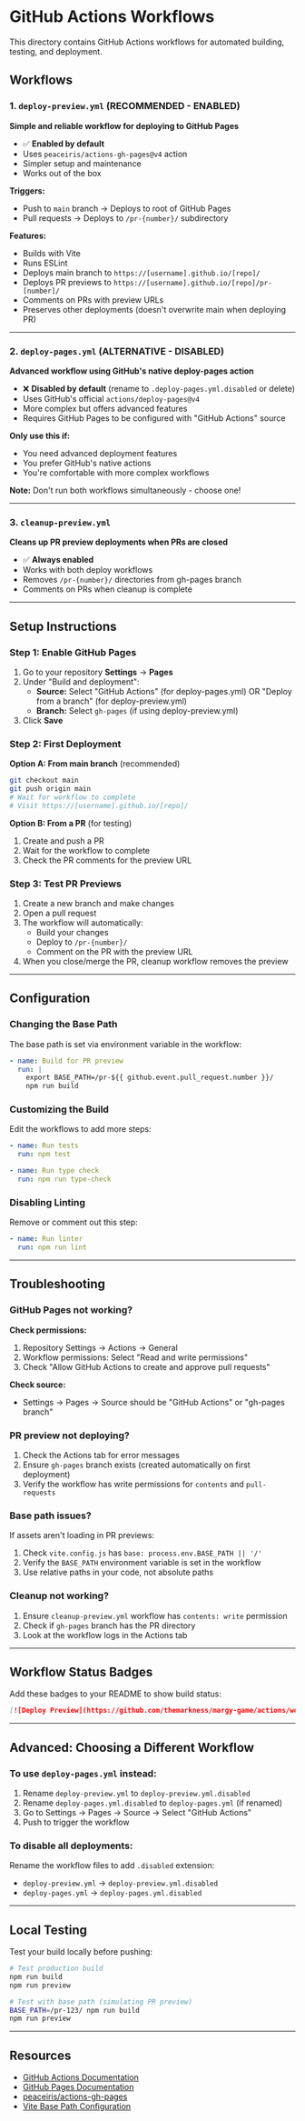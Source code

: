 # GitHub Actions Workflows

This directory contains GitHub Actions workflows for automated building, testing, and deployment.

## Workflows

### 1. `deploy-preview.yml` (RECOMMENDED - ENABLED)

**Simple and reliable workflow for deploying to GitHub Pages**

- ✅ **Enabled by default**
- Uses `peaceiris/actions-gh-pages@v4` action
- Simpler setup and maintenance
- Works out of the box

**Triggers:**
- Push to `main` branch → Deploys to root of GitHub Pages
- Pull requests → Deploys to `/pr-{number}/` subdirectory

**Features:**
- Builds with Vite
- Runs ESLint
- Deploys main branch to `https://[username].github.io/[repo]/`
- Deploys PR previews to `https://[username].github.io/[repo]/pr-[number]/`
- Comments on PRs with preview URLs
- Preserves other deployments (doesn't overwrite main when deploying PR)

---

### 2. `deploy-pages.yml` (ALTERNATIVE - DISABLED)

**Advanced workflow using GitHub's native deploy-pages action**

- ❌ **Disabled by default** (rename to `.deploy-pages.yml.disabled` or delete)
- Uses GitHub's official `actions/deploy-pages@v4`
- More complex but offers advanced features
- Requires GitHub Pages to be configured with "GitHub Actions" source

**Only use this if:**
- You need advanced deployment features
- You prefer GitHub's native actions
- You're comfortable with more complex workflows

**Note:** Don't run both workflows simultaneously - choose one!

---

### 3. `cleanup-preview.yml`

**Cleans up PR preview deployments when PRs are closed**

- ✅ **Always enabled**
- Works with both deploy workflows
- Removes `/pr-{number}/` directories from gh-pages branch
- Comments on PRs when cleanup is complete

---

## Setup Instructions

### Step 1: Enable GitHub Pages

1. Go to your repository **Settings** → **Pages**
2. Under "Build and deployment":
   - **Source:** Select "GitHub Actions" (for deploy-pages.yml) OR "Deploy from a branch" (for deploy-preview.yml)
   - **Branch:** Select `gh-pages` (if using deploy-preview.yml)
3. Click **Save**

### Step 2: First Deployment

**Option A: From main branch** (recommended)
```bash
git checkout main
git push origin main
# Wait for workflow to complete
# Visit https://[username].github.io/[repo]/
```

**Option B: From a PR** (for testing)
1. Create and push a PR
2. Wait for the workflow to complete
3. Check the PR comments for the preview URL

### Step 3: Test PR Previews

1. Create a new branch and make changes
2. Open a pull request
3. The workflow will automatically:
   - Build your changes
   - Deploy to `/pr-{number}/`
   - Comment on the PR with the preview URL
4. When you close/merge the PR, cleanup workflow removes the preview

---

## Configuration

### Changing the Base Path

The base path is set via environment variable in the workflow:

```yaml
- name: Build for PR preview
  run: |
    export BASE_PATH=/pr-${{ github.event.pull_request.number }}/
    npm run build
```

### Customizing the Build

Edit the workflows to add more steps:

```yaml
- name: Run tests
  run: npm test

- name: Run type check
  run: npm run type-check
```

### Disabling Linting

Remove or comment out this step:

```yaml
- name: Run linter
  run: npm run lint
```

---

## Troubleshooting

### GitHub Pages not working?

**Check permissions:**
1. Repository Settings → Actions → General
2. Workflow permissions: Select "Read and write permissions"
3. Check "Allow GitHub Actions to create and approve pull requests"

**Check source:**
- Settings → Pages → Source should be "GitHub Actions" or "gh-pages branch"

### PR preview not deploying?

1. Check the Actions tab for error messages
2. Ensure `gh-pages` branch exists (created automatically on first deployment)
3. Verify the workflow has write permissions for `contents` and `pull-requests`

### Base path issues?

If assets aren't loading in PR previews:
1. Check `vite.config.js` has `base: process.env.BASE_PATH || '/'`
2. Verify the `BASE_PATH` environment variable is set in the workflow
3. Use relative paths in your code, not absolute paths

### Cleanup not working?

1. Ensure `cleanup-preview.yml` workflow has `contents: write` permission
2. Check if `gh-pages` branch has the PR directory
3. Look at the workflow logs in the Actions tab

---

## Workflow Status Badges

Add these badges to your README to show build status:

```markdown
[![Deploy Preview](https://github.com/themarkness/margy-game/actions/workflows/deploy-preview.yml/badge.svg)](https://github.com/themarkness/margy-game/actions/workflows/deploy-preview.yml)
```

---

## Advanced: Choosing a Different Workflow

### To use `deploy-pages.yml` instead:

1. Rename `deploy-preview.yml` to `deploy-preview.yml.disabled`
2. Rename `deploy-pages.yml.disabled` to `deploy-pages.yml` (if renamed)
3. Go to Settings → Pages → Source → Select "GitHub Actions"
4. Push to trigger the workflow

### To disable all deployments:

Rename the workflow files to add `.disabled` extension:
- `deploy-preview.yml` → `deploy-preview.yml.disabled`
- `deploy-pages.yml` → `deploy-pages.yml.disabled`

---

## Local Testing

Test your build locally before pushing:

```bash
# Test production build
npm run build
npm run preview

# Test with base path (simulating PR preview)
BASE_PATH=/pr-123/ npm run build
npm run preview
```

---

## Resources

- [GitHub Actions Documentation](https://docs.github.com/en/actions)
- [GitHub Pages Documentation](https://docs.github.com/en/pages)
- [peaceiris/actions-gh-pages](https://github.com/peaceiris/actions-gh-pages)
- [Vite Base Path Configuration](https://vitejs.dev/config/shared-options.html#base)
